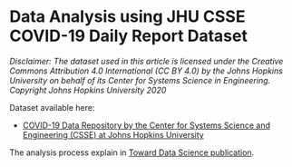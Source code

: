 # Data Analysis using JHU CSSE COVID-19 Daily Report Dataset

*Disclaimer: The dataset used in this article is licensed under the Creative Commons Attribution 4.0 International (CC BY 4.0) by the Johns Hopkins University on behalf of its Center for Systems Science in Engineering. Copyright Johns Hopkins University 2020*

Dataset available here:

- [COVID-19 Data Repository by the Center for Systems Science and Engineering (CSSE) at Johns Hopkins University](https://github.com/CSSEGISandData/COVID-19)

The analysis process explain in [Toward Data Science publication](https://towardsdatascience.com/data-analysis-using-jhu-csse-covid-19-daily-report-dataset-c8a9120ed23).
